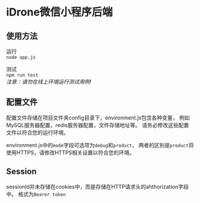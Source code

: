 # iDrone微信小程序后端

## 使用方法  

运行  
```node app.js```

测试  
```npm run test```  
*注意：请勿在线上环境运行测试用例!*


## 配置文件

配置文件存储在项目文件夹config目录下，environment.js包含各种变量，
例如MySQL服务器配置，redis服务器配置，文件存储地址等。
请务必修改这些配置文件以符合您的运行环境。  

environment.js中的```mode```字段可选项为```debug```和```product```，
两者的区别是```product```将使用HTTPS，请修改HTTPS相关设置以符合您的环境。  

## Session  

sessionId并未存储在cookies中，而是存储在HTTP请求头的ahthorization字段中。
格式为```Bearer token```

